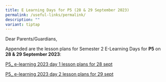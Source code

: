 ```yaml
---
title: E Learning Days for P5 (28 & 29 September 2023)
permalink: /useful-links/permalink/
description: ""
variant: tiptap
---
```

Dear Parents/Guardians,

Appended are the lesson plans for Semester 2 E-Learning Days for **P5** on **28 &amp; 29 September 2023**:

[P5_ e-learning 2023 day 1 lesson plans for 28 sept](/files/p5_%20e-learning%202023%20day%201%20lesson%20plans%20for%2028%20sept.pdf)

[P5_ e-learning 2023 day 2 lesson plans for 29 sept](/files/p5_%20e-learning%202023%20day%202%20lesson%20plans%20for%2029%20sept.pdf)


<br>